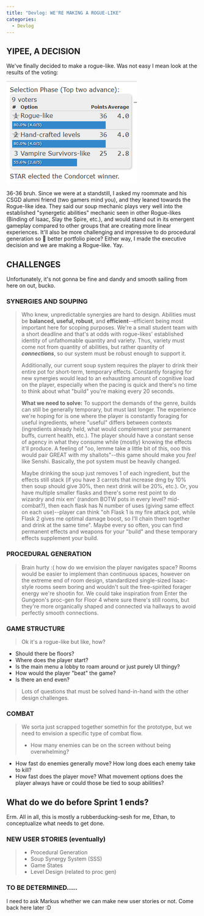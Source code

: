 ```yaml
---
title: "Devlog: WE'RE MAKING A ROGUE-LIKE"
categories:
  - Devlog
---
```


## YIPEE, A DECISION
We've finally decided to make a rogue-like. Was not easy I mean look at the results of the voting:

![structure vote](../assets/images/game-structure-vote.png)

36-36 bruh. Since we were at a standstill, I asked my roommate and his CSGD alumni friend (two gamers mind you), and they leaned towards the Rogue-like idea. They said our soup mechanic plays very well into the established "synergetic abilities" mechanic seen in other Rogue-likes (Binding of Isaac, Slay the Spire, etc.), and would stand out in its emergent gameplay compared to other groups that are creating more linear experiences. It'll also be more challenging and impressive to do procedural generation so :shrug: better portfolio piece? Either way, I made the executive decision and we are making a Rogue-like. Yay.

## CHALLENGES
Unfortunately, it's not gonna be fine and dandy and smooth sailing from here on out, bucko. 

### **SYNERGIES AND SOUPING**
> Who knew, unpredictable synergies are hard to design. Abilities must be **balanced, useful, robust**, and **efficient**--efficient being most important here for scoping purposes. We're a small student team with a short deadline and that's at odds with rogue-likes' established identity of unfathomable quantity and variety. Thus, variety must come not from quantity of abilities, but rather quantity of ***connections***, so our system must be robust enough to support it. 
>
> Additionally, our current soup system requires the player to drink their entire pot for short-term, temporary effects. Constantly foraging for new synergies would lead to an exhausting amount of cognitive load on the player, especially when the pacing is quick and there's no time to think about what "build" you're making every 20 seconds. 
>
> **What we need to solve:** 
> To support the demands of the genre, builds can still be generally temporary, but must last longer. The experience we're hoping for is one where the player is constantly foraging for useful ingredients, where "useful" differs between contexts (ingredients already held, what would complement your permanent buffs, current health, etc.). The player should have a constant sense of agency in what they consume while (mostly) knowing the effects it'll produce. A feeling of "oo, lemme take a little bit of this, ooo this would pair GREAT with my shallots"--this game should make you *feel* like Senshi. Basically, the pot system must be heavily changed.
>
> Maybe drinking the soup just removes 1 of each ingredient, but the effects still stack (if you have 3 carrots that increase dmg by 10% then soup should give 30%, then next drink will be 20%, etc.). Or, you have multiple smaller flasks and there's some rest point to do wizardry and mix em' (random BOTW pots in every level? mid-combat?), then each flask has N number of uses (giving same effect on each use)--player can think "oh Flask 1 is my fire attack pot, while Flask 2 gives me optimal damage boost, so I'll chain them together and drink at the same time". Maybe every so often, you can find permanent effects and weapons for your "build" and these temporary effects supplement your build.

### **PROCEDURAL GENERATION**
> Brain hurty :( how do we envision the player navigates space? Rooms would be easier to implement than continuous spaces, however on the extreme end of room design, standardized single-sized Isaac-style rooms seem boring and wouldn't suit the free-spirited forager energy we're shootin for. We could take inspiration from Enter the Gungeon's proc-gen for Floor 4 where sure there's still rooms, but they're more organically shaped and connected via hallways to avoid perfectly smooth connections.

### **GAME STRUCTURE**
> Ok it's a rogue-like but like, how? 
- Should there be floors? 
- Where does the player start? 
- Is the main menu a lobby to roam around or just purely UI thingy? 
- How would the player "beat" the game? 
- Is there an end even? 
>
>Lots of questions that must be solved hand-in-hand with the other design challenges.

### **COMBAT**
> We sorta just scrapped together somethin for the prototype, but we need to envision a specific type of combat flow. 
> - How many enemies can be on the screen without being overwhelming? 
- How fast do enemies generally move? How long does each enemy take to kill? 
- How fast does the player move? What movement options does the player always have or could those be tied to soup abilities?


## What do we do before Sprint 1 ends?
Erm. All in all, this is mostly a rubberducking-sesh for me, Ethan, to conceptualize what needs to get done.

### NEW USER STORIES (eventually)
> - Procedural Generation
> - Soup Synergy System (SSS)
> - Game States
> - Level Design (related to proc gen)

### TO BE DETERMINED.....
I need to ask Markus whether we can make new user stories or not. Come back here later :D

